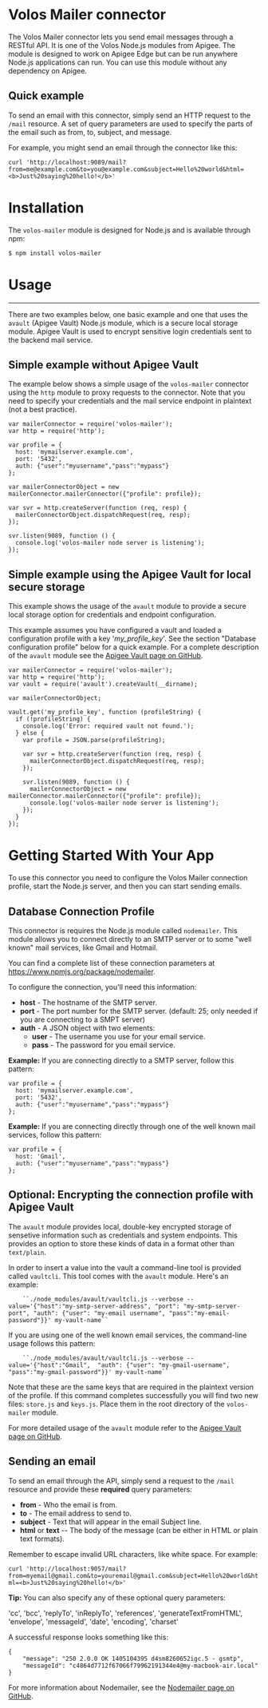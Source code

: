 # Volos Mailer connector

The Volos Mailer connector lets you send email messages through a RESTful API. It is one of the Volos Node.js modules from Apigee. The module is designed to work on Apigee Edge but can be run anywhere Node.js applications can run.  You can use this module without any dependency on Apigee.

## Quick example

To send an email with this connector, simply send an HTTP request to the ``/mail`` resource. A set of query parameters are used to specify the parts of the email such as from, to, subject, and message. 

For example, you might send an email through the connector like this:

``curl 'http://localhost:9089/mail?from=me@example.com&to=you@example.com&subject=Hello%20world&html=<b>Just%20saying%20hello!</b>'``

# Installation

The ``volos-mailer`` module is designed for Node.js and is available through npm:

```
$ npm install volos-mailer
```

# Usage
-----
There are two examples below, one basic example and one that uses the ``avault`` (Apigee Vault) Node.js module, which is a secure local storage module. Apigee Vault is used to encrypt sensitive login credentials sent to the backend mail service.

## Simple example without Apigee Vault

The example below shows a simple usage of the ``volos-mailer`` connector using the ``http`` module to proxy requests to the connector.  Note that you need to specify your credentials and the mail service endpoint in plaintext (not a best practice).

```
var mailerConnector = require('volos-mailer');
var http = require('http');

var profile = {
  host: 'mymailserver.example.com',
  port: '5432',
  auth: {"user":"myusername","pass":"mypass"}
};

var mailerConnectorObject = new mailerConnector.mailerConnector({"profile": profile});

var svr = http.createServer(function (req, resp) {
  mailerConnectorObject.dispatchRequest(req, resp);
});

svr.listen(9089, function () {
  console.log('volos-mailer node server is listening');
});

```


## Simple example using the Apigee Vault for local secure storage

This example shows the usage of the ``avault`` module to provide a secure local storage option for credentials and endpoint configuration.  

This example assumes you have configured a vault and loaded a configuration profile with a key '*my_profile_key*'. See the section "Database configuration profile" below for a quick example. For a complete description of the ``avault`` module see the [Apigee Vault page on GitHub](https://github.com/apigee-127/avault). 

```
var mailerConnector = require('volos-mailer');
var http = require('http');
var vault = require('avault').createVault(__dirname);

var mailerConnectorObject;

vault.get('my_profile_key', function (profileString) {
  if (!profileString) {
    console.log('Error: required vault not found.');
  } else {
    var profile = JSON.parse(profileString);

    var svr = http.createServer(function (req, resp) {
      mailerConnectorObject.dispatchRequest(req, resp);
    });

    svr.listen(9089, function () {
      mailerConnectorObject = new mailerConnector.mailerConnector({"profile": profile});
      console.log('volos-mailer node server is listening');
    });
  }
});
```


# Getting Started With Your App

To use this connector you need to configure the Volos Mailer connection profile, start the Node.js server, and then you can start sending emails.

## Database Connection Profile

This connector is requires the Node.js module called ``nodemailer``. This module allows you to connect directly to an SMTP server or to some "well known" mail services, like Gmail and Hotmail. 

You can find a complete list of these connection parameters at https://www.npmjs.org/package/nodemailer.

To configure the connection, you'll need this information:

* **host** - The hostname of the SMTP server. 
* **port** - The port number for the SMTP server. (default: 25; only needed if you are connecting to a SMPT server)
* **auth** - A JSON object with two elements:
    - **user** - The username you use for your email service.
    - **pass** - The password for you email service. 

**Example:**
If you are connecting directly to a SMTP server, follow this pattern:
```
var profile = {
  host: 'mymailserver.example.com',
  port: '5432',
  auth: {"user":"myusername","pass":"mypass"}
};
```

**Example:**
If you are connecting directly through one of the well known mail services, follow this pattern:
```
var profile = {
  host: 'Gmail',
  auth: {"user":"myusername","pass":"mypass"}
};
```

## Optional: Encrypting the connection profile with Apigee Vault 

The ``avault`` module provides local, double-key encrypted storage of sensetive information such as credentials and system endpoints.  This provides an option to store these kinds of data in a format other than `text/plain`.

In order to insert a value into the vault a command-line tool is provided called `vaultcli`.  This tool comes with the `avault` module.  Here's an example:

```
    ``./node_modules/avault/vaultcli.js --verbose --value='{"host":"my-smtp-server-address", "port": "my-smtp-server-port", "auth": {"user": "my-email username", "pass":"my-email-password"}}' my-vault-name``
```

If you are using one of the well known email services, the command-line usage follows this pattern:

```
    ``./node_modules/avault/vaultcli.js --verbose --value='{"host":"Gmail",  "auth": {"user": "my-gmail-username", "pass":"my-gmail-password"}}' my-vault-name``
```

Note that these are the same keys that are required in the plaintext version of the profile.  If this command completes successfully you will find two new files: `store.js` and `keys.js`. Place them in the root directory of the ``volos-mailer`` module. 

For more detailed usage of the `avault` module refer to the [Apigee Vault page on GitHub](https://github.com/apigee-127/avault). 

## Sending an email

To send an email through the API, simply send a request to the ``/mail`` resource and provide these **required** query parameters:

* **from** - Who the email is from.
* **to** - The email address to send to.
* **subject** - Text that will appear in the email Subject line.
* **html** or **text** -- The body of the message (can be either in HTML or plain text formats). 

Remember to escape invalid URL characters, like white space. For example:

``curl 'http://localhost:9057/mail?from=myemail@gmail.com&to=youremail@gmail.com&subject=Hello%20world&html=<b>Just%20saying%20hello!</b>'``

**Tip:** You can also specify any of these optional query parameters:

'cc', 'bcc', 'replyTo', 'inReplyTo', 'references', 'generateTextFromHTML', 'envelope', 'messageId', 'date', 'encoding', 'charset'

A successful response looks something like this:

````Message sent: 250 2.0.0 OK 1405104395 d4sm8260652igc.5 - gsmtp
{
    "message": "250 2.0.0 OK 1405104395 d4sm8260652igc.5 - gsmtp",
    "messageId": "c4864d7712f67066f79962191344e4@my-macbook-air.local"
}
````

For more information about Nodemailer, see the [Nodemailer page on GitHub](https://github.com/andris9/Nodemailer).




